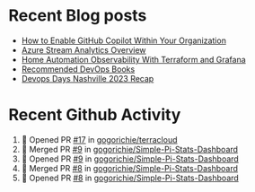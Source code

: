 # Recent Blog posts
<!-- BLOG-POST-LIST:START -->
- [How to Enable GitHub Copilot Within Your Organization](https://www.gogorichie.com/blog/microsoft/githubcopilot-enabling/)
- [Azure Stream Analytics Overview](https://www.gogorichie.com/blog/microsoft/azure-stream-analytics-overview/)
- [Home Automation Observability With Terraform and Grafana](https://www.gogorichie.com/blog/homeautomationobservability/)
- [Recommended DevOps Books](https://www.gogorichie.com/blog/recommendeddevopsbooks/)
- [Devops Days Nashville 2023 Recap](https://www.gogorichie.com/blog/devopsdaysnashville2023recap/)
<!-- BLOG-POST-LIST:END -->


# Recent Github Activity
<!--START_SECTION:activity-->
1. 💪 Opened PR [#17](https://github.com/gogorichie/terracloud/pull/17) in [gogorichie/terracloud](https://github.com/gogorichie/terracloud)
2. 🎉 Merged PR [#9](https://github.com/gogorichie/Simple-Pi-Stats-Dashboard/pull/9) in [gogorichie/Simple-Pi-Stats-Dashboard](https://github.com/gogorichie/Simple-Pi-Stats-Dashboard)
3. 💪 Opened PR [#9](https://github.com/gogorichie/Simple-Pi-Stats-Dashboard/pull/9) in [gogorichie/Simple-Pi-Stats-Dashboard](https://github.com/gogorichie/Simple-Pi-Stats-Dashboard)
4. 🎉 Merged PR [#8](https://github.com/gogorichie/Simple-Pi-Stats-Dashboard/pull/8) in [gogorichie/Simple-Pi-Stats-Dashboard](https://github.com/gogorichie/Simple-Pi-Stats-Dashboard)
5. 💪 Opened PR [#8](https://github.com/gogorichie/Simple-Pi-Stats-Dashboard/pull/8) in [gogorichie/Simple-Pi-Stats-Dashboard](https://github.com/gogorichie/Simple-Pi-Stats-Dashboard)
<!--END_SECTION:activity-->

